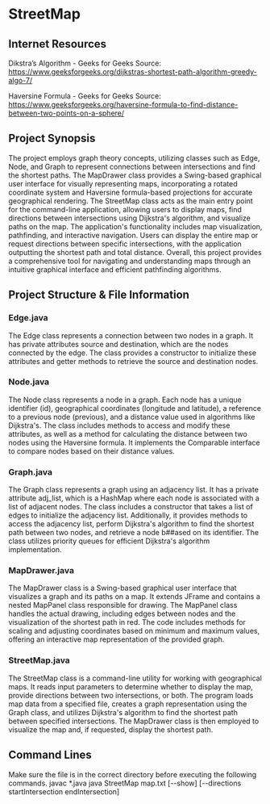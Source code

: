 # StreetMap
## Internet Resources
Dikstra’s Algorithm - Geeks for Geeks 
Source: 
https://www.geeksforgeeks.org/dijkstras-shortest-path-algorithm-greedy-algo-7/

Haversine Formula - Geeks for Geeks 
Source:
https://www.geeksforgeeks.org/haversine-formula-to-find-distance-between-two-points-on-a-sphere/

## Project Synopsis
The project employs graph theory concepts, utilizing classes such as Edge, Node, and Graph to represent connections between intersections and find the shortest paths. The MapDrawer class provides a Swing-based graphical user interface for visually representing maps, incorporating a rotated coordinate system and Haversine formula-based projections for accurate geographical rendering. The StreetMap class acts as the main entry point for the command-line application, allowing users to display maps, find directions between intersections using Dijkstra's algorithm, and visualize paths on the map. The application's functionality includes map visualization, pathfinding, and interactive navigation. Users can display the entire map or request directions between specific intersections, with the application outputting the shortest path and total distance. Overall, this project provides a comprehensive tool for navigating and understanding maps through an intuitive graphical interface and efficient pathfinding algorithms.

## Project Structure & File Information
### Edge.java
The Edge class represents a connection between two nodes in a graph. It has private attributes source and destination, which are the nodes connected by the edge. The class provides a constructor to initialize these attributes and getter methods to retrieve the source and destination nodes.
### Node.java
The Node class represents a node in a graph. Each node has a unique identifier (id), geographical coordinates (longitude and latitude), a reference to a previous node (previous), and a distance value used in algorithms like Dijkstra's. The class includes methods to access and modify these attributes, as well as a method for calculating the distance between two nodes using the Haversine formula. It implements the Comparable interface to compare nodes based on their distance values.
### Graph.java
The Graph class represents a graph using an adjacency list. It has a private attribute adj_list, which is a HashMap where each node is associated with a list of adjacent nodes. The class includes a constructor that takes a list of edges to initialize the adjacency list. Additionally, it provides methods to access the adjacency list, perform Dijkstra's algorithm to find the shortest path between two nodes, and retrieve a node b##ased on its identifier. The class utilizes priority queues for efficient Dijkstra's algorithm implementation.
### MapDrawer.java
The MapDrawer class is a Swing-based graphical user interface that visualizes a graph and its paths on a map. It extends JFrame and contains a nested MapPanel class responsible for drawing. The MapPanel class handles the actual drawing, including edges between nodes and the visualization of the shortest path in red. The code includes methods for scaling and adjusting coordinates based on minimum and maximum values, offering an interactive map representation of the provided graph.
### StreetMap.java
The StreetMap class is a command-line utility for working with geographical maps. It reads input parameters to determine whether to display the map, provide directions between two intersections, or both. The program loads map data from a specified file, creates a graph representation using the Graph class, and utilizes Dijkstra's algorithm to find the shortest path between specified intersections. The MapDrawer class is then employed to visualize the map and, if requested, display the shortest path. 

## Command Lines
Make sure the file is in the correct directory before executing the following commands. 
javac *.java
java StreetMap map.txt [--show] [--directions startIntersection endIntersection]
